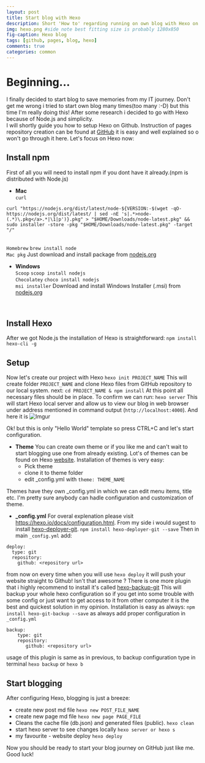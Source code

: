 ```yaml
---
layout: post
title: Start blog with Hexo
description: Short 'How to' regarding running on own blog with Hexo on Github pages.
img: hexo.png #side note best fitting size is probably 1280x850
fig-caption: Hexo blog
tags: [github, pages, blog, hexo]
comments: true
categories: common
---
```


Beginning...
===============

I finally decided to start blog to save memories from my IT journey. Don't get me wrong 
i tried to start own blog many times(too many :-D) but this time I'm really doing this!
After some research i decided to go with Hexo because of Node.js and simplicity.
<br/>
I will shortly guide you how to setup Hexo on Github. 
Instruction of pages repository creation can be found at [GitHub](https://pages.github.com/) it is 
easy and well explained so o won't go through it here.
Let's focus on Hexo now:

## Install npm 
First of all you will need to install npm if you dont have it already.(npm is distributed with Node.js)

*  **Mac**
 <br/>`curl`
```
curl "https://nodejs.org/dist/latest/node-${VERSION:-$(wget -qO- https://nodejs.org/dist/latest/ | sed -nE 's|.*>node-(.*)\.pkg</a>.*|\1|p')}.pkg" > "$HOME/Downloads/node-latest.pkg" && sudo installer -store -pkg "$HOME/Downloads/node-latest.pkg" -target "/"
```
<br/>`Homebrew`
```brew install node```
<br/>`Mac pkg`
Just download and install package from [nodejs.org](https://nodejs.org/en/download/current)
<br/>

*  **Windows**
<br/>`Scoop`
```scoop install nodejs```
<br/>`Chocolatey`
```choco install nodejs```
<br/>`msi installer`
Download and install Windows Installer (.msi) from [nodejs.org](https://nodejs.org/en/download/current)
<br/>

## Install Hexo
After we got Node.js the installation of Hexo is straightforward:
```npm install hexo-cli -g```

## Setup
Now let's create our project with Hexo
```hexo init PROJECT_NAME```
This will create folder `PROJECT_NAME` and clone Hexo files from GitHub repository
to our local system.
next:
```cd PROJECT_NAME & npm install```
At this point all necessary files should be in place. To confirm
we can run:
```hexo server```
This will start Hexo local server and allow us to view our blog in web browser
under address mentioned in command output (`http://localhost:4000`).
And here it is
![Imgur](https://i.imgur.com/pZRwOa5.png)
<br/>

Ok! but this is only "Hello World" template so press CTRL+C and let's start configuration.
<br/>
* **Theme**
You can create own theme or if you like me and can't wait to start blogging use one from already existing. Lot's of themes can be found on Hexo [website](https://hexo.io/themes/). Installation of themes is very easy: 
	+ Pick theme 
	+ clone it to theme folder 
	+ edit _config.yml with ```theme: THEME_NAME```

Themes have they own _config.yml in which we can edit menu items, title etc. I'm pretty sure anybody can hadle configuration and customization of theme.
<br/>
* **_config.yml**
For overal explenation please visit https://hexo.io/docs/configuration.html.
From my side i would sugest to install [hexo-deployer-git](https://github.com/hexojs/hexo-deployer-git).
```npm install hexo-deployer-git --save```
Then in main `_config.yml` add:
```
deploy:
  type: git
  repository:
    github: <repository url>
```
from now on every time when you will use ```hexo deploy``` it will push your website
straight to Github! Isn't that awesome ?
There is one more plugin that i highly recommend to install it's called [hexo-backup-git](https://github.com/coneycode/hexo-git-backup)
This will backup your whole hexo configuration so if you get into some trouble with some config or just want to get access to it from other computer
it is the best and quickest solution in my opinion.
Installation is easy as always:
```npm install hexo-git-backup --save```
as always add proper configuration in `_config.yml`
```
backup:
    type: git
    repository:
       github: <repository url>
```
usage of this plugin is same as in previous, to backup configuration type in terminal
```hexo backup``` or ```hexo b```

## Start blogging
After configuring Hexo, blogging is just a breeze:
* create new post md file
```hexo new POST_FILE_NAME```
* create new page md file
```hexo new page PAGE_FILE```
* Cleans the cache file (db.json) and generated files (public).
```hexo clean```
* start hexo server to see changes locally
```hexo server or hexo s```
* my favourite - website deploy
```hexo deploy```

Now you should be ready to start your blog journey on GitHub just like me. Good luck!

